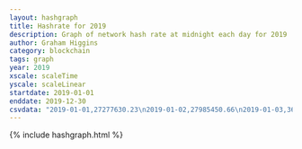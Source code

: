 ```yaml
---
layout: hashgraph
title: Hashrate for 2019
description: Graph of network hash rate at midnight each day for 2019
author: Graham Higgins
category: blockchain
tags: graph
year: 2019
xscale: scaleTime
yscale: scaleLinear
startdate: 2019-01-01
enddate: 2019-12-30
csvdata: "2019-01-01,27277630.23\n2019-01-02,27985450.66\n2019-01-03,36602247.08\n2019-01-04,34330994.60\n2019-01-05,29980549.33\n2019-01-06,33581900.49\n2019-01-07,35090725.06\n2019-01-08,52024552.72\n2019-01-09,26545987.64\n2019-01-10,29057523.96\n2019-01-11,29016975.39\n2019-01-12,21252888.46\n2019-01-13,25866074.35\n2019-01-14,26741994.99\n2019-01-15,29038777.23\n2019-01-16,25897787.49\n2019-01-17,31902399.08\n2019-01-18,22982597.49\n2019-01-19,25826881.33\n2019-01-20,22319968.11\n2019-01-21,22610844.02\n2019-01-22,15547199.80\n2019-01-23,15964926.97\n2019-01-24,16582903.38\n2019-01-25,13685727.42\n2019-01-26,24882874.54\n2019-01-27,26682229.36\n2019-01-28,21918222.77\n2019-01-29,27802387.31\n2019-01-30,22994183.77\n2019-01-31,22985168.93\n2019-02-01,23763349.15\n2019-02-02,22490623.61\n2019-02-03,23434211.89\n2019-02-04,22818245.64\n2019-02-05,27350521.10\n2019-02-06,24118830.86\n2019-02-07,30952381.17\n2019-02-08,34076571.28\n2019-02-09,26268404.07\n2019-02-10,28873080.30\n2019-02-11,30116895.73\n2019-02-12,24528805.47\n2019-02-13,27420178.97\n2019-02-14,27307607.09\n2019-02-15,32713183.66\n2019-02-16,25301890.73\n2019-02-17,29424122.96\n2019-02-18,29314072.58\n2019-02-19,27517077.80\n2019-02-20,22253722.65\n2019-02-21,20861147.98\n2019-02-22,25398516.47\n2019-02-23,28289856.51\n2019-02-24,26578528.73\n2019-02-25,25653601.04\n2019-02-26,23383532.91\n2019-02-27,29337661.46\n2019-02-28,25221974.16\n2019-03-01,25683628.09\n2019-03-02,25698431.63\n2019-03-03,26485721.92\n2019-03-04,35238404.95\n2019-03-05,25755240.84\n2019-03-06,23439027.81\n2019-03-07,28090336.33\n2019-03-08,30613920.79\n2019-03-09,21804716.21\n2019-03-10,23026830.15\n2019-03-11,24396267.11\n2019-03-12,20618475.85\n2019-03-13,23357577.09\n2019-03-14,23597432.32\n2019-03-15,22618686.67\n2019-03-16,18543171.29\n2019-03-17,21356869.19\n2019-03-18,25590127.59\n2019-03-19,26220574.39\n2019-03-20,21011696.99\n2019-03-21,30425688.87\n2019-03-22,19937070.57\n2019-03-23,19392276.35\n2019-03-24,20713266.19\n2019-03-25,25101976.14\n2019-03-26,24820835.23\n2019-03-27,23154739.08\n2019-03-28,23082063.95\n2019-03-29,19565501.06\n2019-03-30,23627275.87\n2019-03-31,24523442.66\n2019-04-01,22119052.73\n2019-04-02,24991582.78\n2019-04-03,21435059.10\n2019-04-04,23616363.50\n2019-04-05,18214085.10\n2019-04-06,31027144.17\n2019-04-07,25485383.18\n2019-04-08,25429314.80\n2019-04-09,27589645.18\n2019-04-10,25804504.71\n2019-04-11,21896886.58\n2019-04-12,23060969.49\n2019-04-13,23088108.81\n2019-04-14,31520006.73\n2019-04-15,20391141.37\n2019-04-16,22834039.79\n2019-04-17,27082001.45\n2019-04-18,26461821.20\n2019-04-19,27648287.80\n2019-04-20,25147713.47\n2019-04-21,17765938.94\n2019-04-22,18417215.75\n2019-04-23,21293045.90\n2019-04-24,21192368.69\n2019-04-25,22875752.83\n2019-04-26,20547541.36\n2019-04-27,19998148.72\n2019-04-28,20651561.99\n2019-04-29,19643566.75\n2019-04-30,21280005.45\n2019-05-01,21405313.20\n2019-05-02,20537584.53\n2019-05-03,17989287.56\n2019-05-04,21897459.86\n2019-05-05,23061907.96\n2019-05-06,21332989.68\n2019-05-07,25618095.57\n2019-05-08,20877672.02\n2019-05-09,22145295.00\n2019-05-10,22905932.51\n2019-05-11,20295518.04\n2019-05-12,15578783.93\n2019-05-13,14619659.32\n2019-05-14,20730959.66\n2019-05-15,20859716.14\n2019-05-16,18585451.99\n2019-05-17,18028215.72\n2019-05-18,11743012.13\n2019-05-19,9289927.78\n2019-05-20,12662942.77\n2019-05-21,14864835.79\n2019-05-22,19551863.32\n2019-05-23,13196241.56\n2019-05-24,14578717.18\n2019-05-25,16872782.80\n2019-05-26,17790325.56\n2019-05-27,15171856.56\n2019-05-28,15804606.34\n2019-05-29,11548695.40\n2019-05-30,19121096.33\n2019-05-31,11651275.44\n2019-06-01,13587314.59\n2019-06-02,16581768.65\n2019-06-03,12132240.16\n2019-06-04,18163144.24\n2019-06-05,12626386.40\n2019-06-06,20167113.65\n2019-06-07,24329348.51\n2019-06-08,15514547.50\n2019-06-09,14489190.93\n2019-06-10,11026161.29\n2019-06-11,16126035.81\n2019-06-12,21048216.21\n2019-06-13,21111859.19\n2019-06-14,15912755.15\n2019-06-15,11047244.66\n2019-06-16,14074742.41\n2019-06-17,17894739.25\n2019-06-18,22107904.78\n2019-06-19,19305612.42\n2019-06-20,19601611.13\n2019-06-21,19698715.32\n2019-06-22,11980753.63\n2019-06-23,4303901.50\n2019-06-24,5244518.59\n2019-06-25,18110425.87\n2019-06-26,21571855.25\n2019-06-27,24616008.77\n2019-06-28,23450959.06\n2019-06-29,24461728.42\n2019-06-30,18855714.29\n2019-07-01,24410408.65\n2019-07-02,22644392.33\n2019-07-03,13787846.60\n2019-07-04,11188754.65\n2019-07-05,13551320.26\n2019-07-06,19316645.57\n2019-07-07,22169242.41\n2019-07-08,21432640.49\n2019-07-09,13790007.37\n2019-07-10,12493069.65\n2019-07-11,14572669.92\n2019-07-12,16445709.94\n2019-07-13,17055620.98\n2019-07-14,16336021.28\n2019-07-15,15501957.83\n2019-07-16,16565873.70\n2019-07-17,15316176.19\n2019-07-18,14003977.78\n2019-07-19,13067602.24\n2019-07-20,15701866.13\n2019-07-21,17903507.34\n2019-07-22,17390580.84\n2019-07-23,14459149.28\n2019-07-24,12697113.56\n2019-07-25,18789205.33\n2019-07-26,16649263.37\n2019-07-27,4452515.42\n2019-07-28,5416888.60\n2019-07-29,18506206.55\n2019-07-30,13953355.14\n2019-07-31,16117851.80\n2019-08-01,13812040.20\n2019-08-02,13734006.62\n2019-08-03,13985470.48\n2019-08-04,3894345.88\n2019-08-05,15288638.76\n2019-08-06,12091364.06\n2019-08-07,16957470.04\n2019-08-08,13375537.74\n2019-08-09,15081933.87\n2019-08-10,10998353.91\n2019-08-11,4150890.27\n2019-08-12,5785724.51\n2019-08-13,17669371.23\n2019-08-14,16196420.34\n2019-08-15,11645206.16\n2019-08-16,13618189.08\n2019-08-17,9701710.80\n2019-08-18,4191626.95\n2019-08-19,4437164.81\n2019-08-20,5306637.97\n2019-08-21,5201800.87\n2019-08-22,5558551.51\n2019-08-23,4915283.21\n2019-08-24,4585900.79\n2019-08-25,5321510.90\n2019-08-26,5629591.57\n2019-08-27,5623258.30\n2019-08-28,5582349.93\n2019-08-29,6149284.39\n2019-08-30,5518661.00\n2019-08-31,5532509.68\n2019-09-01,20592506.66\n2019-09-02,18663618.82\n2019-09-03,15504183.20\n2019-09-04,9825189.47\n2019-09-05,15372705.40\n2019-09-06,21738491.84\n2019-09-07,14548905.31\n2019-09-08,16290377.09\n2019-09-09,13852555.14\n2019-09-10,23464476.92\n2019-09-11,7685941.95\n2019-09-12,10675335.47\n2019-09-13,10222536.34\n2019-09-14,11654904.47\n2019-09-15,9574488.90\n2019-09-16,9272309.01\n2019-09-17,22229170.21\n2019-09-18,18892266.61\n2019-09-19,16409884.54\n2019-09-20,18617141.91\n2019-09-21,21015801.46\n2019-09-22,13412938.22\n2019-09-23,19589337.54\n2019-09-24,17390192.48\n2019-09-25,16538391.06\n2019-09-26,16039237.43\n2019-09-27,14844680.81\n2019-09-28,18560943.13\n2019-09-29,18520654.62\n2019-09-30,18468190.69\n2019-10-01,16047178.27\n2019-10-02,16113003.24\n2019-10-03,17318990.42\n2019-10-04,17806294.23\n2019-10-05,11300480.60\n2019-10-06,10918727.85\n2019-10-07,8113292.79\n2019-10-08,16140390.87\n2019-10-09,18416980.46\n2019-10-10,15662565.57\n2019-10-11,17856930.16\n2019-10-12,15375230.28\n2019-10-13,18426712.23\n2019-10-14,16596797.91\n2019-10-15,17108354.97\n2019-10-16,16017369.54\n2019-10-17,17925683.32\n2019-10-18,16370585.15\n2019-10-19,16132390.82\n2019-10-20,18823183.55\n2019-10-21,17673311.50\n2019-10-22,16981577.90\n2019-10-23,15605426.05\n2019-10-24,16738701.15\n2019-10-25,20614059.14\n2019-10-26,17379891.28\n2019-10-27,20383276.82\n2019-10-28,19582158.41\n2019-10-29,13970522.58\n2019-10-30,19026266.65\n2019-10-31,17367048.21\n2019-11-01,17462651.27\n2019-11-02,20710926.28\n2019-11-03,18297754.06\n2019-11-04,17325583.93\n2019-11-05,19046528.39\n2019-11-06,18197774.54\n2019-11-07,18467442.71\n2019-11-08,19866529.01\n2019-11-09,20393226.27\n2019-11-10,23911803.16\n2019-11-11,17949962.71\n2019-11-12,19014558.05\n2019-11-13,20215617.52\n2019-11-14,15853989.66\n2019-11-15,22250497.26\n2019-11-16,23252264.19\n2019-11-17,16954704.97\n2019-11-18,17872384.48\n2019-11-19,18555251.66\n2019-11-20,20282573.60\n2019-11-21,17612683.61\n2019-11-22,17509712.79\n2019-11-23,17281091.39\n2019-11-24,17226321.21\n2019-11-25,17501786.67\n2019-11-26,17937045.15\n2019-11-27,17623731.95\n2019-11-28,16320263.89\n2019-11-29,15816765.81\n2019-11-30,17717880.04\n2019-12-01,17924542.35\n2019-12-02,16401539.07\n2019-12-03,21452301.44\n2019-12-04,18640565.80\n2019-12-05,18543647.50\n2019-12-06,18149550.25\n2019-12-07,22196930.86\n2019-12-08,19270423.09\n2019-12-09,17751216.00\n2019-12-10,17695851.94\n2019-12-11,14065014.48\n2019-12-12,17069413.21\n2019-12-13,17840408.48\n2019-12-14,21281446.07\n2019-12-15,19525955.70\n2019-12-16,9752524.69\n2019-12-17,18986017.31\n2019-12-18,15604431.65\n2019-12-19,23334691.98\n2019-12-20,17630912.43\n2019-12-21,16929561.55\n2019-12-22,16261319.18\n2019-12-23,8579090.85\n2019-12-24,16235401.14\n2019-12-25,17311172.82\n2019-12-26,16839632.92\n2019-12-27,20677563.97\n2019-12-28,17540981.78\n2019-12-29,13367415.74\n2019-12-30,17582180.92"
---
```


{% include hashgraph.html %}


